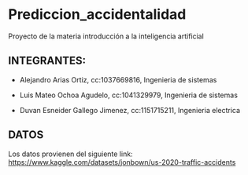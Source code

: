 # Prediccion_accidentalidad
Proyecto de la materia introducción a la inteligencia artificial 
## INTEGRANTES:
* Alejandro Arias Ortiz, cc:1037669816, Ingenieria de sistemas
  
* Luis Mateo Ochoa Agudelo, cc:1041329979, Ingenieria de sistemas
  
* Duvan Esneider Gallego Jimenez, cc:1151715211, Ingenieria electrica

## DATOS
Los datos provienen del siguiente link: https://www.kaggle.com/datasets/jonbown/us-2020-traffic-accidents
